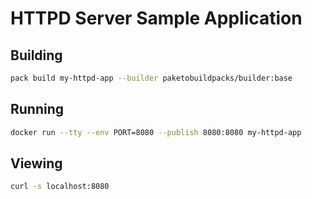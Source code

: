 # HTTPD Server Sample Application

## Building

```bash
pack build my-httpd-app --builder paketobuildpacks/builder:base
```

## Running

```bash
docker run --tty --env PORT=8080 --publish 8080:8080 my-httpd-app
```

## Viewing

```bash
curl -s localhost:8080
```
